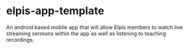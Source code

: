 # elpis-app-template
An android based mobile app that will allow Elpis members to watch live streaming sermons within the app as well as listening to teaching recordings.

